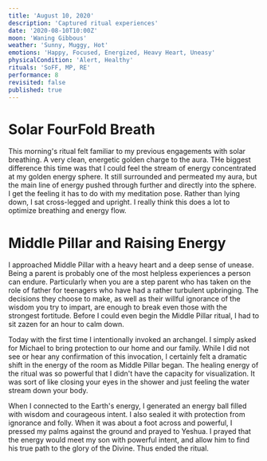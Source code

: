 ```yaml
---
title: 'August 10, 2020'
description: 'Captured ritual experiences'
date: '2020-08-10T10:00Z'
moon: 'Waning Gibbous'
weather: 'Sunny, Muggy, Hot'
emotions: 'Happy, Focused, Energized, Heavy Heart, Uneasy'
physicalCondition: 'Alert, Healthy'
rituals: 'SoFF, MP, RE'
performance: 8
revisited: false
published: true
---
```


# Solar FourFold Breath

This morning's ritual felt familiar to my previous engagements with solar breathing. A very clean, energetic golden charge to the aura. THe biggest difference this time was that I could feel the stream of energy concentrated at my golden energy sphere. It still surrounded and permeated my aura, but the main line of energy pushed through further and directly into the sphere. I get the feeling it has to do with my meditation pose. Rather than lying down, I sat cross-legged and upright. I really think this does a lot to optimize breathing and energy flow.

# Middle Pillar and Raising Energy

I approached Middle Pillar with a heavy heart and a deep sense of unease. Being a parent is probably one of the most helpless experiences a person can endure. Particularly when you are a step parent who has taken on the role of father for teenagers who have had a rather turbulent upbringing. The decisions they choose to make, as well as their willful ignorance of the wisdom you try to impart, are enough to break even those with the strongest fortitude. Before I could even begin the Middle Pillar ritual, I had to sit zazen for an hour to calm down.

Today with the first time I intentionally invoked an archangel. I simply asked for Michael to bring protection to our home and our family. While I did not see or hear any confirmation of this invocation, I certainly felt a dramatic shift in the energy of the room as Middle Pillar began. The healing energy of the ritual was so powerful that I didn't have the capacity for visualization. It was sort of like closing your eyes in the shower and just feeling the water stream down your body.

When I connected to the Earth's energy, I generated an energy ball filled with wisdom and courageous intent. I also sealed it with protection from ignorance and folly. When it was about a foot across and powerful, I pressed my palms against the ground and prayed to Yeshua. I prayed that the energy would meet my son with powerful intent, and allow him to find his true path to the glory of the Divine. Thus ended the ritual.